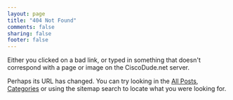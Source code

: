 ```yaml
---
layout: page
title: "404 Not Found"
comments: false
sharing: false
footer: false
---
```

Either you clicked on a bad link, or typed in something that doesn't correspond
with a page or image on the CiscoDude.net server. 

Perhaps its URL has changed. You can try looking in the [All Posts](/), [Categories](/categories/) or using the sitemap search to locate what you were looking for.

